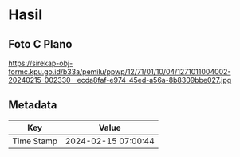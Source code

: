 # Hasil

## Foto C Plano

https://sirekap-obj-formc.kpu.go.id/b33a/pemilu/ppwp/12/71/01/10/04/1271011004002-20240215-002330--ecda8faf-e974-45ed-a56a-8b8309bbe027.jpg


## Metadata

| Key        | Value               |
| ---------- | ------------------- |
| Time Stamp | 2024-02-15 07:00:44 |



